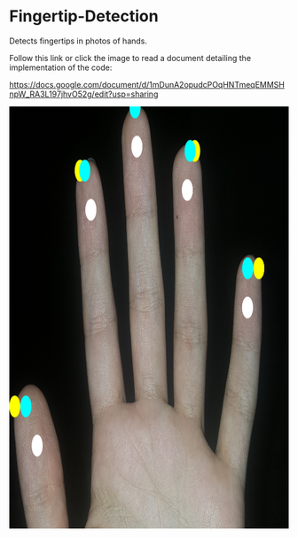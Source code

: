 # Fingertip-Detection
Detects fingertips in photos of hands.

Follow this link or click the image to read a document detailing the implementation of the code:
 
https://docs.google.com/document/d/1mDunA2opudcPOqHNTmeqEMMSHnpW_RA3L197jhvO52g/edit?usp=sharing


<p align="center">
 <a href="https://docs.google.com/document/d/1mDunA2opudcPOqHNTmeqEMMSHnpW_RA3L197jhvO52g/edit?usp=sharing">
  <img width="995" height="762" src="p_hand_hull_1.jpg">
  </a>
</p>

